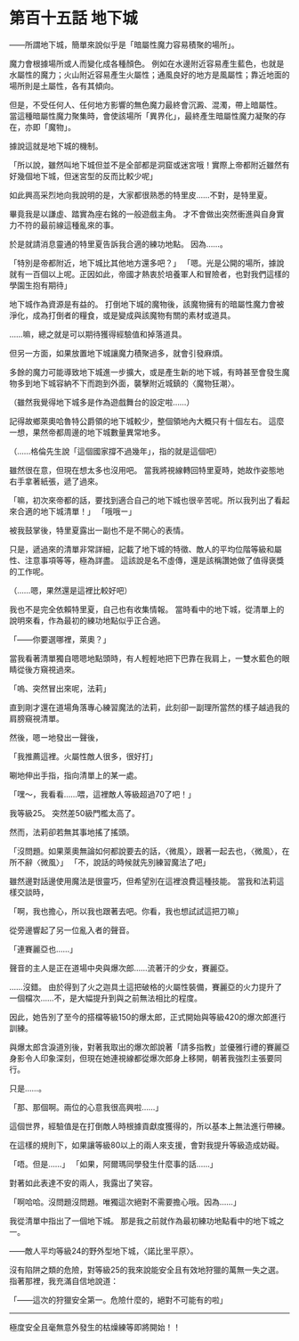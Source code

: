 # 第百十五話 地下城

――所謂地下城，簡單來說似乎是「暗屬性魔力容易積聚的場所」。

魔力會根據場所或人而變化成各種顏色。
例如在水邊附近容易產生藍色，也就是水屬性的魔力；火山附近容易產生火屬性；通風良好的地方是風屬性；靠近地面的場所則是土屬性，各有其傾向。

但是，不受任何人、任何地方影響的無色魔力最終會沉澱、混濁，帶上暗屬性。
當這種暗屬性魔力聚集時，會使該場所「異界化」，最終產生暗屬性魔力凝聚的存在，亦即「魔物」。

據說這就是地下城的機制。

「所以說，雖然叫地下城但並不是全部都是洞窟或迷宮哦！實際上帝都附近雖然有好幾個地下城，但迷宮型的反而比較少呢」

如此興高采烈地向我說明的是，大家都很熟悉的特里皮……不對，是特里夏。

畢竟我是以謙虛、踏實為座右銘的一般遊戲主角。
才不會做出突然衝進與自身實力不符的最前線這種亂來的事。

於是就請消息靈通的特里夏告訴我合適的練功地點。
因為……。

「特別是帝都附近，地下城比其他地方還多吧？」
「嗯。光是公開的場所，據說就有一百個以上呢。正因如此，帝國才熱衷於培養軍人和冒險者，也對我們這樣的學園生抱有期待」

地下城作為資源是有益的。
打倒地下城的魔物後，該魔物擁有的暗屬性魔力會被淨化，成為打倒者的糧食，或是變成與該魔物有關的素材或道具。

……嘛，總之就是可以期待獲得經驗值和掉落道具。

但另一方面，如果放置地下城讓魔力積聚過多，就會引發麻煩。

多餘的魔力可能導致地下城進一步擴大，或是產生新的地下城，有時甚至會發生魔物多到地下城容納不下而跑到外面，襲擊附近城鎮的〈魔物狂潮〉。

（雖然我覺得地下城多是作為遊戲舞台的設定啦……）

記得故鄉萊奧哈魯特公爵領的地下城較少，整個領地內大概只有十個左右。
這麼一想，果然帝都周邊的地下城數量異常地多。

（……格倫先生說「這個國家撐不過幾年」，指的就是這個吧）

雖然很在意，但現在想太多也沒用吧。
當我將視線轉回特里夏時，她故作姿態地右手拿著紙張，遞了過來。

「嘛，初次來帝都的話，要找到適合自己的地下城也很辛苦呢。所以我列出了看起來合適的地下城清單！」
「哦哦ー」

被我鼓掌後，特里夏露出一副也不是不開心的表情。

只是，遞過來的清單非常詳細，記載了地下城的特徵、敵人的平均位階等級和屬性、注意事項等等，極為詳盡。
這該說是名不虛傳，還是該稱讚她做了值得褒獎的工作呢。

（……嗯，果然還是這裡比較好吧）

我也不是完全依賴特里夏，自己也有收集情報。
當時看中的地下城，從清單上的說明來看，作為最初的練功地點似乎正合適。

「――你要選哪裡，萊奧？」

當我看著清單獨自嗯嗯地點頭時，有人輕輕地把下巴靠在我肩上，一雙水藍色的眼睛從後方窺視過來。

「嗚、突然冒出來呢，法莉」

直到剛才還在道場角落專心練習魔法的法莉，此刻卻一副理所當然的樣子越過我的肩膀窺視清單。

然後，嗯ー地發出一聲後，

「我推薦這裡。火屬性敵人很多，很好打」

唰地伸出手指，指向清單上的某一處。

「嘿～，我看看……喂，這裡敵人等級超過70了吧！」

我等級25。
突然差50級門檻太高了。

然而，法莉卻若無其事地搖了搖頭。

「沒問題。如果萊奧無論如何都說要去的話，〈微風〉，跟著一起去也，〈微風〉，在所不辭〈微風〉」
「不，說話的時候就先別練習魔法了吧」

雖然邊對話邊使用魔法是很靈巧，但希望別在這裡浪費這種技能。
當我和法莉這樣交談時，

「啊，我也擔心，所以我也跟著去吧。你看，我也想試試這把刀嘛」

從旁邊響起了另一位亂入者的聲音。

「連賽麗亞也……」

聲音的主人是正在道場中央與爆次郎……流著汗的少女，賽麗亞。

……沒錯。
由於得到了火之迦具土這把破格的火屬性裝備，賽麗亞的火力提升了一個檔次……不，是大幅提升到與之前無法相比的程度。

因此，她告別了至今的搭檔等級150的爆太郎，正式開始與等級420的爆次郎進行訓練。

與爆太郎含淚道別後，對著我取出的爆次郎說著「請多指教」並優雅行禮的賽麗亞身影令人印象深刻，但現在她連視線都從爆次郎身上移開，朝著我強烈主張要同行。

只是……。

「那、那個啊。兩位的心意我很高興啦……」

這個世界，經驗值是在打倒敵人時根據貢獻度獲得的，所以基本上無法進行帶練。

在這樣的規則下，如果讓等級80以上的兩人來支援，會對我提升等級造成妨礙。

「唔。但是……」
「如果，阿爾瑪同學發生什麼事的話……」

對著如此表達不安的兩人，我露出了笑容。

「啊哈哈。沒問題沒問題。唯獨這次絕對不需要擔心哦。因為……」

我從清單中指出了一個地下城。
那是我之前就作為最初練功地點看中的地下城之一。

――敵人平均等級24的野外型地下城，〈諾比里平原〉。

沒有陷阱之類的危險，對等級25的我來說能安全且有效地狩獵的萬無一失之選。
指著那裡，我充滿自信地說道：

「――這次的狩獵安全第一。危險什麼的，絕對不可能有的啦」

---

極度安全且毫無意外發生的枯燥練等即將開始！！